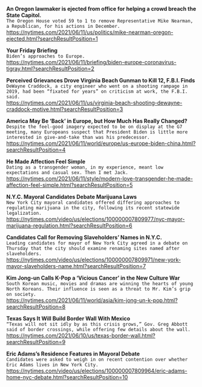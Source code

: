 **An Oregon lawmaker is ejected from office for helping a crowd breach the State Capitol.**\
`The Oregon House voted 59 to 1 to remove Representative Mike Nearman, a Republican, for his actions in December.`\
https://nytimes.com/2021/06/11/us/politics/mike-nearman-oregon-ejected.html?searchResultPosition=1

**Your Friday Briefing**\
`Biden’s approaches to Europe.`\
https://nytimes.com/2021/06/11/briefing/biden-europe-coronavirus-tigray.html?searchResultPosition=2

**Perceived Grievances Drove Virginia Beach Gunman to Kill 12, F.B.I. Finds**\
`DeWayne Craddock, a city engineer who went on a shooting rampage in 2019, had been “fixated for years” on criticism at work, the F.B.I. said.`\
https://nytimes.com/2021/06/11/us/virginia-beach-shooting-dewayne-craddock-motive.html?searchResultPosition=3

**America May Be ‘Back’ in Europe, but How Much Has Really Changed?**\
`Despite the feel-good imagery expected to be on display at the G7 meeting, many Europeans suspect that President Biden is little more interested in give-and-take than was his predecessor.`\
https://nytimes.com/2021/06/11/world/europe/us-europe-biden-china.html?searchResultPosition=4

**He Made Affection Feel Simple**\
`Dating as a transgender woman, in my experience, meant low expectations and casual sex. Then I met Jack.`\
https://nytimes.com/2021/06/11/style/modern-love-transgender-he-made-affection-feel-simple.html?searchResultPosition=5

**N.Y.C. Mayoral Candidates Debate Marijuana Laws**\
`New York City mayoral candidates offered differing approaches to regulating marijuana in the city, following its recent statewide legalization.`\
https://nytimes.com/video/us/elections/100000007809977/nyc-mayor-marijuana-regulation.html?searchResultPosition=6

**Candidates Call for Removing Slaveholders’ Names in N.Y.C.**\
`Leading candidates for mayor of New York City agreed in a debate on Thursday that the city should examine renaming sites named after slaveholders.`\
https://nytimes.com/video/us/elections/100000007809971/new-york-mayor-slaveholders-name.html?searchResultPosition=7

**Kim Jong-un Calls K-Pop a ‘Vicious Cancer’ in the New Culture War**\
`South Korean music, movies and dramas are winning the hearts of young North Koreans. Their influence is seen as a threat to Mr. Kim’s grip on society.`\
https://nytimes.com/2021/06/11/world/asia/kim-jong-un-k-pop.html?searchResultPosition=8

**Texas Says It Will Build Border Wall With Mexico**\
`“Texas will not sit idly by as this crisis grows,” Gov. Greg Abbott said of border crossings, while offering few details about the wall.`\
https://nytimes.com/2021/06/10/us/texas-border-wall.html?searchResultPosition=9

**Eric Adams’s Residence Features in Mayoral Debate**\
`Candidates were asked to weigh in on recent contention over whether Eric Adams lives in New York City.`\
https://nytimes.com/video/us/elections/100000007809964/eric-adams-home-nyc-debate.html?searchResultPosition=10

